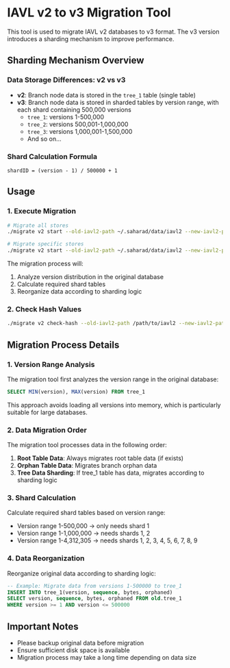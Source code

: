 # IAVL v2 to v3 Migration Tool

This tool is used to migrate IAVL v2 databases to v3 format. The v3 version introduces a sharding mechanism to improve performance.

## Sharding Mechanism Overview

### Data Storage Differences: v2 vs v3

- **v2**: Branch node data is stored in the `tree_1` table (single table)
- **v3**: Branch node data is stored in sharded tables by version range, with each shard containing 500,000 versions
  - `tree_1`: versions 1-500,000
  - `tree_2`: versions 500,001-1,000,000
  - `tree_3`: versions 1,000,001-1,500,000
  - And so on...

### Shard Calculation Formula
```
shardID = (version - 1) / 500000 + 1
```

## Usage

### 1. Execute Migration

```bash
# Migrate all stores
./migrate v2 start --old-iavl2-path ~/.saharad/data/iavl2 --new-iavl2-path ~/.saharad/data/iavl3

# Migrate specific stores
./migrate v2 start --old-iavl2-path ~/.saharad/data/iavl2 --new-iavl2-path ~/.saharad/data/iavl3 --store-keys evm,bank
```

The migration process will:
1. Analyze version distribution in the original database
2. Calculate required shard tables
3. Reorganize data according to sharding logic

### 2. Check Hash Values

```bash
./migrate v2 check-hash --old-iavl2-path /path/to/iavl2 --new-iavl2-path /path/to/iavl3 --store-key evm
```


## Migration Process Details

### 1. Version Range Analysis
The migration tool first analyzes the version range in the original database:
```sql
SELECT MIN(version), MAX(version) FROM tree_1
```

This approach avoids loading all versions into memory, which is particularly suitable for large databases.

### 2. Data Migration Order
The migration tool processes data in the following order:

1. **Root Table Data**: Always migrates root table data (if exists)
2. **Orphan Table Data**: Migrates branch orphan data
3. **Tree Data Sharding**: If tree_1 table has data, migrates according to sharding logic

### 3. Shard Calculation
Calculate required shard tables based on version range:
- Version range 1-500,000 → only needs shard 1
- Version range 1-1,000,000 → needs shards 1, 2
- Version range 1-4,312,305 → needs shards 1, 2, 3, 4, 5, 6, 7, 8, 9

### 4. Data Reorganization
Reorganize original data according to sharding logic:
```sql
-- Example: Migrate data from versions 1-500000 to tree_1
INSERT INTO tree_1(version, sequence, bytes, orphaned)
SELECT version, sequence, bytes, orphaned FROM old.tree_1
WHERE version >= 1 AND version <= 500000
```

## Important Notes

- Please backup original data before migration
- Ensure sufficient disk space is available
- Migration process may take a long time depending on data size

